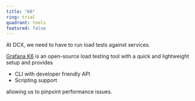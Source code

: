 ```yaml
---
title: "K6"
ring: trial
quadrant: tools
featured: false
---
```


At DCX, we need to have to run load tests against services.

[Grafana K6](https://k6.io/) is an open-source load testing tool with a quick and lightweight setup and provides

- CLI with developer friendly API
- Scripting support

allowing us to pinpoint performance issues.
